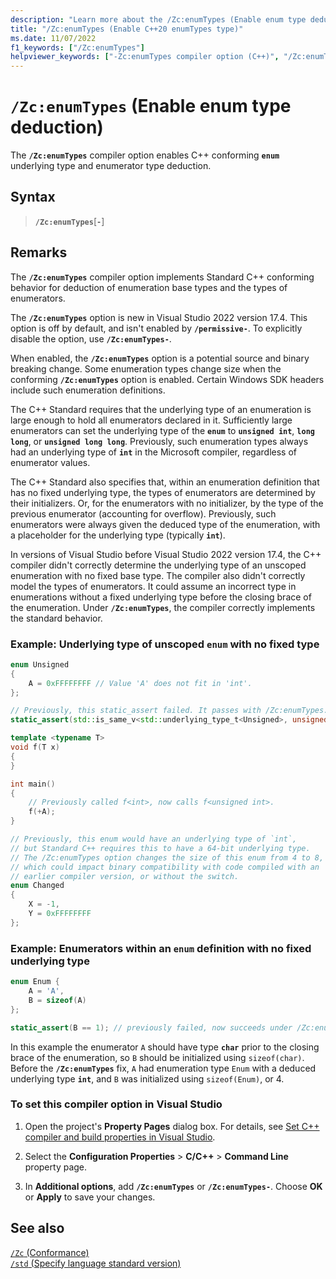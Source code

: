 ```yaml
---
description: "Learn more about the /Zc:enumTypes (Enable enum type deduction) compiler option."
title: "/Zc:enumTypes (Enable C++20 enumTypes type)"
ms.date: 11/07/2022
f1_keywords: ["/Zc:enumTypes"]
helpviewer_keywords: ["-Zc:enumTypes compiler option (C++)", "/Zc:enumTypes compiler option (C++)"]
---
```

# `/Zc:enumTypes` (Enable enum type deduction)

The **`/Zc:enumTypes`** compiler option enables C++ conforming **`enum`** underlying type and enumerator type deduction.

## Syntax

> **`/Zc:enumTypes`**\[**`-`**]

## Remarks

The **`/Zc:enumTypes`** compiler option implements Standard C++ conforming behavior for deduction of enumeration base types and the types of enumerators.

The **`/Zc:enumTypes`** option is new in Visual Studio 2022 version 17.4. This option is off by default, and isn't enabled by **`/permissive-`**. To explicitly disable the option, use **`/Zc:enumTypes-`**.

When enabled, the **`/Zc:enumTypes`** option is a potential source and binary breaking change. Some enumeration types change size when the conforming **`/Zc:enumTypes`** option is enabled. Certain Windows SDK headers include such enumeration definitions.

The C++ Standard requires that the underlying type of an enumeration is large enough to hold all enumerators declared in it. Sufficiently large enumerators can set the underlying type of the **`enum`** to **`unsigned int`**, **`long long`**, or **`unsigned long long`**. Previously, such enumeration types always had an underlying type of **`int`** in the Microsoft compiler, regardless of enumerator values.

The C++ Standard also specifies that, within an enumeration definition that has no fixed underlying type, the types of enumerators are determined by their initializers. Or, for the enumerators with no initializer, by the type of the previous enumerator (accounting for overflow). Previously, such enumerators were always given the deduced type of the enumeration, with a placeholder for the underlying type (typically **`int`**).

In versions of Visual Studio before Visual Studio 2022 version 17.4, the C++ compiler didn't correctly determine the underlying type of an unscoped enumeration with no fixed base type. The compiler also didn't correctly model the types of enumerators. It could assume an incorrect type in enumerations without a fixed underlying type before the closing brace of the enumeration. Under **`/Zc:enumTypes`**, the compiler correctly implements the standard behavior.

### Example: Underlying type of unscoped `enum` with no fixed type

```cpp
enum Unsigned
{
    A = 0xFFFFFFFF // Value 'A' does not fit in 'int'.
};

// Previously, this static_assert failed. It passes with /Zc:enumTypes.
static_assert(std::is_same_v<std::underlying_type_t<Unsigned>, unsigned int>);

template <typename T>
void f(T x)
{
}

int main()
{
    // Previously called f<int>, now calls f<unsigned int>.
    f(+A);
}

// Previously, this enum would have an underlying type of `int`,
// but Standard C++ requires this to have a 64-bit underlying type.
// The /Zc:enumTypes option changes the size of this enum from 4 to 8,
// which could impact binary compatibility with code compiled with an
// earlier compiler version, or without the switch.
enum Changed
{
    X = -1,
    Y = 0xFFFFFFFF
};
```

### Example: Enumerators within an `enum` definition with no fixed underlying type

```cpp
enum Enum {
    A = 'A',
    B = sizeof(A)
};

static_assert(B == 1); // previously failed, now succeeds under /Zc:enumTypes
```

In this example the enumerator `A` should have type **`char`** prior to the closing brace of the enumeration, so `B` should be initialized using `sizeof(char)`. Before the **`/Zc:enumTypes`** fix, `A` had enumeration type `Enum` with a deduced underlying type **`int`**, and `B` was initialized using `sizeof(Enum)`, or 4.

### To set this compiler option in Visual Studio

1. Open the project's **Property Pages** dialog box. For details, see [Set C++ compiler and build properties in Visual Studio](../working-with-project-properties.md).

1. Select the **Configuration Properties** > **C/C++** > **Command Line** property page.

1. In **Additional options**, add **`/Zc:enumTypes`** or **`/Zc:enumTypes-`**. Choose **OK** or **Apply** to save your changes.

## See also

[`/Zc` (Conformance)](zc-conformance.md)\
[`/std` (Specify language standard version)](std-specify-language-standard-version.md)

